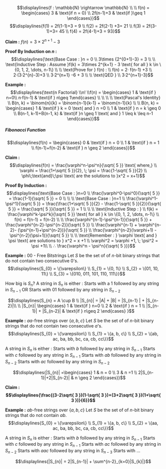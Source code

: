 $$\displaylines{f : \mathbb{N} \rightarrow \mathbb{N} \\ \\
f(n) = \begin{cases}
3 & \text{if n = 0} \\
2f(n-1)+3 & \text{if }\geq 1
\end{cases}}$$
$$\displaylines{f(1) = 2f(1-1)+3 = 9 \\
f(2) = 2f(2-1) +3= 21 \\
f(3) = 2f(3-1)+3= 45 \\
f(4) = 2f(4-1)+3 = 93}$$

**Claim :** $f(n) = 3\times2^{n+1}-3$

**Proof By Induction on $n$ :** 
$$\displaylines{\text{Base Case : }n = 0 \\
3\times {2^{0+1}-3} = 3 \\ \\
\text{Inductive Step : Assume }f(k) = 3\times 2^{k+1} - 3 \text{ for all } k \in \{0, 1, 2, \dots, n-1\} \\ \\
\text{Prove for } f(n) : \\
f(n) = 2· f(n-1) +3 \\
2·(3·2^{n}-3)+3 \\
3·2^{n+1} -6 + 3 \\ \\
\text{QED } \\ 3·2^{n+1}-3}$$


**Example :** 
$$\displaylines{\text{n Factorial} \\n! \\f(n) = \begin{cases}
1 & \text{if } n=0\\
n·f(n-1) & \text{if } n\geq
 1\end{cases} \\ \\ \\ \\
 \text{Pascal's Identity} \\
 B(n, k) = \binom{n}{k} = \binom{n-1}{k-1} + \binom{n-1}{k} \\ \\
 B(n, k) = \begin{cases}
1 & \text{if } k = 0 \text{ and } n =0 \\
1 & \text{if } n = k \geq 0 \\
B(n-1, k-1)+B(n-1, k) & \text{if }n \geq 1 \text{ and } 1 \leq k \leq n-1
\end{cases}}$$



##### Fibonacci Function
$$\displaylines{f(n) = \begin{cases}
0 & \text{if } n = 0 \\
1 & \text{if } n = 1 \\
f(n-1)+f(n-2) & \text{if } n \geq 2
\end{cases}}$$

**Claim :** $$\displaylines{f(n) = \frac{\varphi^n-\psi^n}{\sqrt{ 5 }} \text{ where,} \\
\varphi = \frac{1+\sqrt{ 5 }}{2}, \; \psi = \frac{1-\sqrt{ 5 }}{2} \\
\phi\;\text{and}\;\psi \text{ are the solutions to }x^2 = x+1}$$

**Proof By Induction :** $$\displaylines{\text{Base Case : }n=0 \\
\frac{\varphi^0-\psi^0}{\sqrt{ 5 }} = \frac{1-1}{\sqrt{ 5 }} = 0 \\ \\ \\
\text{Base Case : }n=1 \\
\frac{\varphi^1-\psi^1}{\sqrt{ 5 }} = \frac{\frac{1+\sqrt{ 5 }}{2} - \frac{1-\sqrt{ 5 }}{2}}{\sqrt{ 5 }} = \frac{\sqrt{ 5 }}{\sqrt{ 5 }} = 1 \\ \\ \\
\text{Inductive Step : } \\ f(k) = \frac{\varphi^k-\psi^k}{\sqrt{ 5 }} \text{ for all } k \in \{0, 1, 2, \dots, n-1\} \\
f(n) = f(n-1) + f(n-2) \\ \\
\frac{\varphi^{n-1}-\psi^{n-1}}{\sqrt{ 5 }} + \frac{\varphi^{n-2}-\psi^{n-2}}{\sqrt{ 5 }} \\
\frac{\varphi^{n-1} + \varphi^{n-2}- (\psi^{n-1}+\psi^{n-2})}{\sqrt{ 5 }} \\
\frac{\varphi^{n-2}(\varphi+1) - \psi^{n-2}(\psi+1)}{\sqrt{ 5 }} \\ \\
\text{Remember : } \varphi \text{ and } \psi \text{ are solutions to } x^2 = x +1 \\
\varphi^2 = \varphi +1, \; \psi^2 = \psi +1\\ \\
∴ \frac{\varphi^n - \psi^n}{\sqrt{ 5 }}}$$


**Example :** 
00 - Free Bitstrings
Let $S$ be the set of of $n$-bit binary strings that do not contain two consecutive 0's.
$$\displaylines{S_{0} = \{\varepsilon\} \\
S_{1} = \{0, 1\} \\
S_{2} = \{01, 10, 11\} \\
S_{3} = \{010, 011, 101, 110, 111\}}$$

How big is $S_{n}$?
A string in $S_{n}$ is either :
	Starts with a 1 followed by any string in $S_{n-1}$
	OR
	Starts with 01 followed by any string in $S_{n-2}$

$$\displaylines{S_{n} = A \cup B \\
|S_{n}| = |A| + |B| = |S_{n-1} | + |S_{n-2}|\\ \\ 
|S_{n}|
\begin{cases}
1 & \text{if } n=0 \\
2 & \text{if } n = 1 \\
|S_{n-1}| + |S_{n-2}| & \text{if } n\geq 2
\end{cases}
}$$



**Example :**
$aa$-free strings over $\{a, b, c\}$
Let $S$ be the set of of $n$-bit binary strings that do not contain two consecutive $a$'s.
$$\displaylines{S_{0} = \{\varepsilon\} \\
S_{1} = \{a, b, c\} \\
S_{2} = \{ab, ac, ba, bb, bc, ca, cb, cc\}}$$

A string in $S_{n}$ is either : 
	Starts with $b$ followed by any string in $S_{n-1}$
	Starts with $c$ followed by any string in $S_{n-1}$
	Starts with $ab$ followed by any string in $S_{n-2}$
	Starts with $ac$ followed by any string in $S_{n-2}$

$$\displaylines{|S_{n}| =\begin{cases}
1 & n = 0 \\
3 & n =1 \\
2|S_{n-1}|+2|S_{n-2}| & n \geq 2
\end{cases}}$$


**Claim : $$\displaylines{\frac{(3-2\sqrt{ 3 })(1-\sqrt{ 3 })+(3+2\sqrt{ 3 })(1+\sqrt{ 3 })}{6}}$$**



**Example :** 
$ab$-free strings over $\{a, b, c\}$
Let $S$ be the set of of $n$-bit binary strings that do not contain $ab$.
$$\displaylines{S_{0} = \{\varepsilon\} \\
S_{1} = \{a, b, c\} \\
S_{2} = \{aa, ac, ba, bb, bc, ca, cb, cc\}}$$

A string in $S_{n}$ is either : 
	Starts with $b$ followed by any string in $S_{n-1}$
	Starts with $c$ followed by any string in $S_{n-1}$
	Starts with $ac$ followed by any string in $S_{n-2}$
	Starts with $aac$ followed by any string in $S_{n-3}$
	Starts with ...

$$\displaylines{|S_{n}| = 2|S_{n-1}| + \sum^{n-2}_{k=0}|S_{k}|}$$



